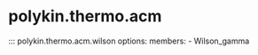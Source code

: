 # polykin.thermo.acm

::: polykin.thermo.acm.wilson
    options:
        members:
            - Wilson_gamma
